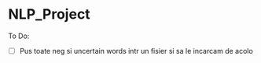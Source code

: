 # NLP_Project


To Do:
- [ ]  Pus toate neg si uncertain words intr un fisier si sa le incarcam de acolo
